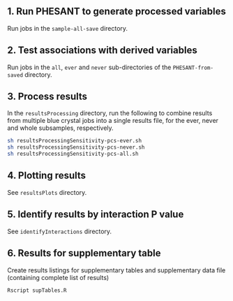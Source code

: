 
## 1. Run PHESANT to generate processed variables

Run jobs in the `sample-all-save` directory.

## 2. Test associations with derived variables

Run jobs in the `all`, `ever` and `never` sub-directories of the `PHESANT-from-saved` directory.

## 3. Process results

In the `resultsProcessing` directory, run the following to combine results from multiple blue crystal jobs into a single results file, for the ever, never and whole subsamples, respectively.

```bash
sh resultsProcessingSensitivity-pcs-ever.sh
sh resultsProcessingSensitivity-pcs-never.sh
sh resultsProcessingSensitivity-pcs-all.sh
```


## 4. Plotting results

See `resultsPlots` directory.

## 5. Identify results by interaction P value

See `identifyInteractions` directory.

## 6. Results for supplementary table

Create results listings for supplementary tables and supplementary data file (containing complete list of results)

```bash
Rscript supTables.R
```

